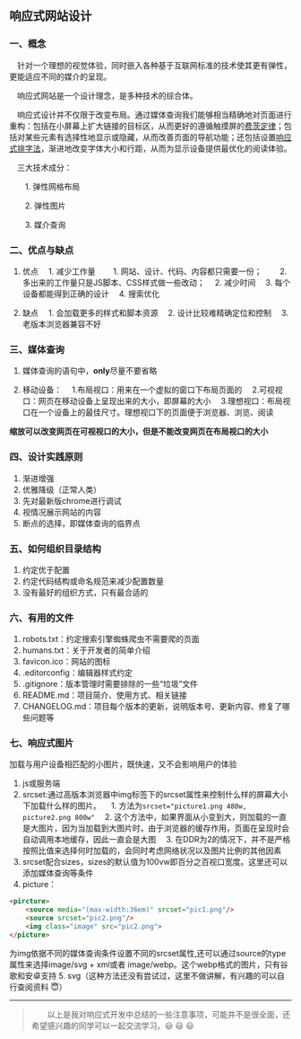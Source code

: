 ## 响应式网站设计 ##

### 一、概念 ###

&emsp;针对一个理想的视觉体验，同时嵌入各种基于互联网标准的技术使其更有弹性，更能适应不同的媒介的呈现。

&emsp;响应式网站是一个设计理念，是多种技术的综合体。

&emsp;响应式设计并不仅限于改变布局。通过媒体查询我们能够相当精确地对页面进行重构：包括在小屏幕上扩大链接的目标区，从而更好的遵循触摸屏的[费茨定律](http://webdesign.tutsplus.com/articles/applying-fitts-law-to-mobile-interface-design--webdesign-6919 "费茨定律")；包括对某些元素有选择性地显示或隐藏，从而改善页面的导航功能；还包括设置[响应式排字法](https://ia.net/know-how/responsive-typography-the-basics "响应式排字法")，渐进地改变字体大小和行距，从而为显示设备提供最优化的阅读体验。

&emsp;三大技术成分：

&emsp;&emsp;1. 弹性网格布局

&emsp;&emsp;2. 弹性图片

&emsp;&emsp;3. 媒介查询

### 二、优点与缺点 ###

1. 优点
&emsp;1. 减少工作量
&emsp;&emsp;1. 网站、设计、代码、内容都只需要一份；
&emsp;&emsp;2. 多出来的工作量只是JS脚本、CSS样式做一些改动；
&emsp;2. 减少时间
&emsp;3. 每个设备都能得到正确的设计
&emsp;4. 搜索优化

<!--more-->

2. 缺点
&emsp;1. 会加载更多的样式和脚本资源
&emsp;2. 设计比较难精确定位和控制
&emsp;3. 老版本浏览器兼容不好

### 三、媒体查询 ###

1. 媒体查询的语句中，**only**尽量不要省略

2. 移动设备：
&emsp;1.布局视口：用来在一个虚拟的窗口下布局页面的
&emsp;2.可视视口：网页在移动设备上呈现出来的大小，即屏幕的大小
&emsp;3.理想视口：布局视口在一个设备上的最佳尺寸。理想视口下的页面便于浏览器、浏览、阅读

**缩放可以改变网页在可视视口的大小，但是不能改变网页在布局视口的大小**

### 四、设计实践原则 ###

1. 渐进增强
2. 优雅降级（正常人类）
3. 先对最新版chrome进行调试
4. 视情况展示网站的内容
5. 断点的选择，即媒体查询的临界点

### 五、如何组织目录结构 ###

1. 约定优于配置
2. 约定代码结构或命名规范来减少配置数量
3. 没有最好的组织方式，只有最合适的

### 六、有用的文件 ###

1. robots.txt：约定搜索引擎蜘蛛爬虫不需要爬的页面
2. humans.txt：关于开发者的简单介绍
3. favicon.ico：网站的图标
4. .editorconfig：编辑器样式约定
5. .gitignore：版本管理时需要排除的一些“垃圾”文件
6. README.md：项目简介、使用方式、相关链接
7. CHANGELOG.md：项目每个版本的更新，说明版本号、更新内容、修复了哪些问题等

### 七、响应式图片 ###

加载与用户设备相匹配的小图片，既快速，又不会影响用户的体验
1. js或服务端
2. srcset:通过高版本浏览器中img标签下的srcset属性来控制什么样的屏幕大小下加载什么样的图片。
&emsp;1. 方法为`srcset="picture1.png 480w, picture2.png 800w"`
&emsp;2. 这个方法中，如果界面从小变到大，则加载的一直是大图片，因为当加载到大图片时，由于浏览器的缓存作用，页面在呈现时会自动调用本地缓存，因此一直会是大图
&emsp;3. 在DDR为2的情况下，并不是严格按照比值来选择何时加载的，会同时考虑网络状况以及图片比例的其他因素
3. srcset配合sizes，sizes的默认值为100vw即百分之百视口宽度。这里还可以添加媒体查询等条件
4. picture：
```html
<pircture>
    <source media="(max-width:36em)" srcset="pic1.png"/>
    <source srcset="pic2.png"/>
    <img class="image" src="pic2.png">
</picture>
```
为img依据不同的媒体查询条件设置不同的srcset属性,还可以通过source的type属性来选择image/svg + xml或者 image/webp。这个webp格式的图片，只有谷歌和安卓支持
5. svg（这种方法还没有尝试过，这里不做讲解，有兴趣的可以自行查阅资料 :innocent:）

---
>&emsp;&emsp;以上是我对响应式开发中总结的一些注意事项，可能并不是很全面，还希望感兴趣的同学可以一起交流学习。:smiley: :smiley: :smiley:
